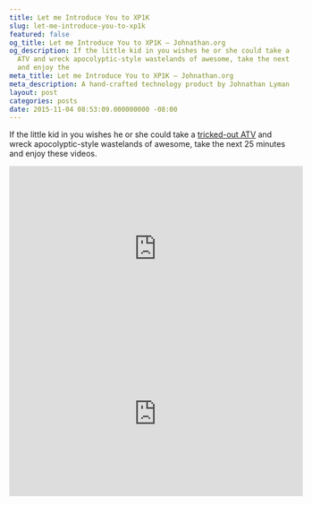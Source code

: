 ```yaml
---
title: Let me Introduce You to XP1K
slug: let-me-introduce-you-to-xp1k
featured: false
og_title: Let me Introduce You to XP1K – Johnathan.org
og_description: If the little kid in you wishes he or she could take a tricked-out
  ATV and wreck apocolyptic-style wastelands of awesome, take the next 25 minutes
  and enjoy the
meta_title: Let me Introduce You to XP1K – Johnathan.org
meta_description: A hand-crafted technology product by Johnathan Lyman
layout: post
categories: posts
date: 2015-11-04 08:53:09.000000000 -08:00
---
```


If the little kid in you wishes he or she could take a [tricked-out ATV](http://truckyeah.jalopnik.com/your-next-epic-off-road-video-turbocharged-atv-vs-ind-1737821473) and wreck apocolyptic-style wastelands of awesome, take the next 25 minutes and enjoy these videos.

<iframe loading="lazy" allowfullscreen="" frameborder="0" height="295" src="https://www.youtube.com/embed/rEbfteUIkYU?feature=oembed" width="525"></iframe>

<iframe loading="lazy" allowfullscreen="" frameborder="0" height="295" src="https://www.youtube.com/embed/jxTvMaJBT3c?feature=oembed" width="525"></iframe>
